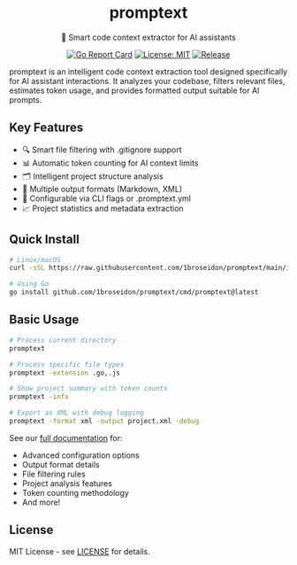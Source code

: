 <div align="center">

# promptext

📝 Smart code context extractor for AI assistants

[![Go Report Card](https://goreportcard.com/badge/github.com/1broseidon/promptext)](https://goreportcard.com/report/github.com/1broseidon/promptext)
[![License: MIT](https://img.shields.io/badge/License-MIT-yellow.svg)](https://opensource.org/licenses/MIT)
[![Release](https://img.shields.io/github/release/1broseidon/promptext.svg)](https://github.com/1broseidon/promptext/releases/latest)

</div>

promptext is an intelligent code context extraction tool designed specifically for AI assistant interactions. It analyzes your codebase, filters relevant files, estimates token usage, and provides formatted output suitable for AI prompts.

## Key Features

- 🔍 Smart file filtering with .gitignore support
- 📊 Automatic token counting for AI context limits
- 🗂️ Intelligent project structure analysis
- 📝 Multiple output formats (Markdown, XML)
- 🔧 Configurable via CLI flags or .promptext.yml
- 📈 Project statistics and metadata extraction

## Quick Install

```bash
# Linux/macOS
curl -sSL https://raw.githubusercontent.com/1broseidon/promptext/main/install.sh | bash

# Using Go
go install github.com/1broseidon/promptext/cmd/promptext@latest
```

## Basic Usage

```bash
# Process current directory
promptext

# Process specific file types
promptext -extension .go,.js

# Show project summary with token counts
promptext -info

# Export as XML with debug logging
promptext -format xml -output project.xml -debug
```

See our [full documentation](docs/docs.md) for:
- Advanced configuration options
- Output format details
- File filtering rules
- Project analysis features
- Token counting methodology
- And more!

## License

MIT License - see [LICENSE](LICENSE) for details.
